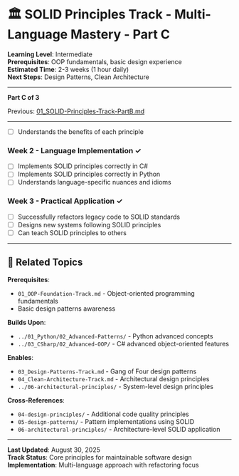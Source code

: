 # 🏛️ SOLID Principles Track - Multi-Language Mastery - Part C

**Learning Level**: Intermediate  
**Prerequisites**: OOP fundamentals, basic design experience  
**Estimated Time**: 2-3 weeks (1 hour daily)  
**Next Steps**: Design Patterns, Clean Architecture

---

**Part C of 3**

Previous: [01_SOLID-Principles-Track-PartB.md](01_SOLID-Principles-Track-PartB.md)

---

- [ ] Understands the benefits of each principle

### **Week 2 - Language Implementation ✓**

- [ ] Implements SOLID principles correctly in C#
- [ ] Implements SOLID principles correctly in Python
- [ ] Understands language-specific nuances and idioms

### **Week 3 - Practical Application ✓**

- [ ] Successfully refactors legacy code to SOLID standards
- [ ] Designs new systems following SOLID principles
- [ ] Can teach SOLID principles to others

---

## 🔗 Related Topics

**Prerequisites**:

- `01_OOP-Foundation-Track.md` - Object-oriented programming fundamentals
- Basic design patterns awareness

**Builds Upon**:

- `../01_Python/02_Advanced-Patterns/` - Python advanced concepts
- `../03_CSharp/02_Advanced-OOP/` - C# advanced object-oriented features

**Enables**:

- `03_Design-Patterns-Track.md` - Gang of Four design patterns
- `04_Clean-Architecture-Track.md` - Architectural design principles
- `../06-architectural-principles/` - System-level design principles

**Cross-References**:

- `04-design-principles/` - Additional code quality principles
- `05-design-patterns/` - Pattern implementations using SOLID
- `06-architectural-principles/` - Architecture-level SOLID application

---

**Last Updated**: August 30, 2025  
**Track Status**: Core principles for maintainable software design  
**Implementation**: Multi-language approach with refactoring focus


